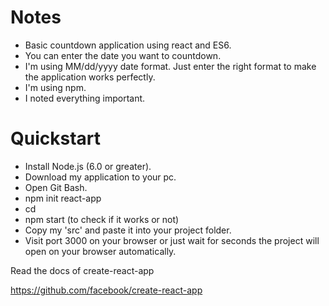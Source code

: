 # Notes
- Basic countdown application using react and ES6.
- You can enter the date you want to countdown.
- I'm using MM/dd/yyyy date format. Just enter the right format to make the application works perfectly.
- I'm using npm.
- I noted everything important.

# Quickstart
* Install Node.js (6.0 or greater).
* Download my application to your pc.
* Open Git Bash.
* npm init react-app <your-app-name>
* cd <your-app-name>
* npm start (to check if it works or not)
* Copy my 'src' and paste it into your project folder.
* Visit port 3000 on your browser or just wait for seconds the project will open on your browser automatically.

Read the docs of create-react-app

https://github.com/facebook/create-react-app
